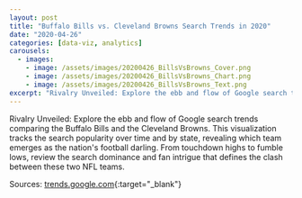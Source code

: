 ```yaml
---
layout: post
title: "Buffalo Bills vs. Cleveland Browns Search Trends in 2020"
date: "2020-04-26"
categories: [data-viz, analytics]
carousels:
  - images: 
    - image: /assets/images/20200426_BillsVsBrowns_Cover.png
    - image: /assets/images/20200426_BillsVsBrowns_Chart.png
    - image: /assets/images/20200426_BillsVsBrowns_Text.png
excerpt: "Rivalry Unveiled: Explore the ebb and flow of Google search trends comparing the Buffalo Bills and the Cleveland Browns. This visualization tracks the search popularity over time and by state, revealing which team emerges as the nation's football darling. From touchdown highs to fumble lows, review the search dominance and fan intrigue that defines the clash between these two NFL teams."
---
```


Rivalry Unveiled: Explore the ebb and flow of Google search trends comparing the Buffalo Bills and the Cleveland Browns. This visualization tracks the search popularity over time and by state, revealing which team emerges as the nation's football darling. From touchdown highs to fumble lows, review the search dominance and fan intrigue that defines the clash between these two NFL teams.

Sources:
[trends.google.com](https://trends.google.com/trends/explore?date=now%201-d&geo=US&q=%2Fm%2F01xvb,%2Fm%2F01c_d&hl=en){:target="_blank"}